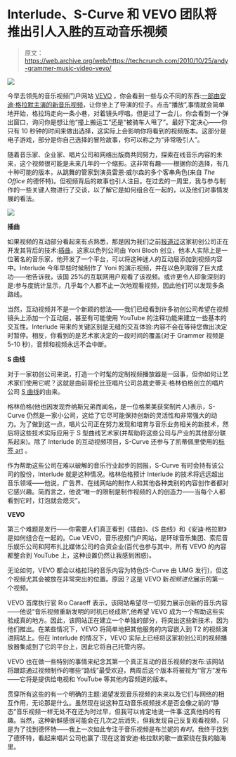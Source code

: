 # Interlude、S-Curve 和 VEVO 团队将推出引人入胜的互动音乐视频 

> 原文：<https://web.archive.org/web/https://techcrunch.com/2010/10/25/andy-grammer-music-video-vevo/>

![](img/81f04a30c4e6f1b8ec01f6166c57177a.png)

今早去领先的音乐视频门户网站 [VEVO](https://web.archive.org/web/20221005115925/http://www.vevo.com/) ，你会看到一些与众不同的东西:[一部由安迪·格拉默主演的新音乐视频](https://web.archive.org/web/20221005115925/http://vevo.com/videoevolved/andy-grammer/keep-your-head/)，让你坐上了导演的位子。点击“播放”,事情就会简单地开始，格拉玛走向一条小巷，对着镜头哼唱。但是过了一会儿，你会看到一个弹出窗口，询问你是想让他“撞上搬运工”还是“被骑车人甩了”。最好下定决心——你只有 10 秒钟的时间来做出选择，这实际上会影响你将看到的视频版本。这部分是电子游戏，部分是你自己选择的冒险故事，你可以称之为“非常吸引人”。

随着音乐家、企业家、唱片公司和网络出版商共同努力，探索在线音乐内容的未来，这个视频很可能是未来几年的一个缩影。这非常有趣——根据你的选择，有几十种可能的版本，从跳舞的管家到演员雷恩·威尔森的多个客串角色(来自 *The Office* 的德怀特)。但视频背后的故事也引人注目。在过去的一周里，我与参与制作的一些关键人物进行了交谈，以了解它是如何组合在一起的，以及他们对事情发展的看法。

![](img/9e6b1b85febeee62b4734581e111c832.png)

**插曲**

如果视频的互动部分看起来有点熟悉，那是因为我们之前[报道过](https://web.archive.org/web/20221005115925/https://beta.techcrunch.com/2010/05/04/interlude/)这家初创公司正在开发其背后的技术:[插曲](https://web.archive.org/web/20221005115925/http://www.interlude.fm/)。这家以色列公司由 Yoni Bloch 创立，他本人实际上是一位著名的音乐家，他开发了一个平台，可以将这种迷人的互动层添加到视频内容中。Interlude 今年早些时候制作了 Yoni 的演示视频，并在以色列取得了巨大成功——他告诉我，该国 25%的互联网用户观看了该视频。或许更令人印象深刻的是:参与度统计显示，几乎每个人都不止一次地观看视频，因此他们可以发现多条路线。

当然，互动视频并不是一个新颖的想法——我们已经看到许多初创公司希望在视频镜头上添加一个互动层，甚至有可能使用 YouTube 的注释功能来建立一些基本的交互性。Interlude 带来的关键区别是无缝的交互体验:内容不会在等待您做出决定时暂停。相反，你看到的是艺术家决定的一段时间的覆盖(对于 Grammer 视频是 5-10 秒)，音频和视频永远不会中断。

**S 曲线**

对于一家初创公司来说，打造一个时髦的定制视频播放器是一回事，但你如何让艺术家们使用它呢？这就是由前哥伦比亚唱片公司总裁史蒂夫·格林伯格创立的唱片公司 [S 曲线](https://web.archive.org/web/20221005115925/http://s-curverecords.com/home/)的由来。

格林伯格(他也因发现乔纳斯兄弟而闻名，是一位格莱美获奖制片人)表示，S-Curve 仍然是一家小公司，这给了它尽可能保持创新的灵活性和非常强大的动力。为了做到这一点，唱片公司正在努力发现和培育与音乐业务相关的新技术，然后将这些技术实际应用于 S 型曲线艺术家(并帮助将这些公司与产业的其他部分联系起来)。除了 Interlude 的互动视频项目，S-Curve 还参与了凯蒂佩里使用的[标签 art](https://web.archive.org/web/20221005115925/http://www.hashtagart.com/) 。

作为帮助这些公司在难以破解的音乐行业起步的回报，S-Curve 有时会持有该公司的股份，Interlude 就是这种情况。格林伯格预计 Interlude 的技术将远远超出音乐领域——他说，广告界、在线网站的制作人和其他各种类别的内容创作者都对它感兴趣。简而言之，他说“唯一的限制是制作视频的人的创造力——当每个人都看到它时，灯泡就会熄灭”。

**VEVO**

第三个难题是发行——你需要人们真正看到《插曲》、《S 曲线》和《安迪·格拉默》是如何组合在一起的。Cue VEVO，音乐视频门户网站，是环球音乐集团、索尼音乐娱乐公司和阿布扎比媒体公司的合资企业(百代也参与其中，所有 VEVO 的内容都整合到 YouTube 上，这种设置仍然让我感到困惑)。

无论如何，VEVO 都会以格拉玛的音乐内容为特色(S-Curve 由 UMG 发行)，但这个视频尤其会被放在非常突出的位置。原因？这是 VEVO 新*视频进化*展示的第一个视频。

VEVO 首席执行官 Rio Caraeff 表示，该网站希望尽一切努力展示创新的音乐内容——他说“音乐视频重新发明的时机已经成熟”,他希望 VEVO 成为一个帮助这些实验成真的地方。因此，该网站正在建立一个单独的部分，将突出这些新技术，因为他们推出。在某些情况下，VEVO 将简单地把其他服务的内容嵌入到 T2 的视频演进网站上。但在 Interlude 的情况下，VEVO 实际上已经将这家初创公司的视频播放器集成到了它的平台上，因此它将自己托管内容。

VEVO 也在做一些特别的事情来纪念其第一个真正互动的音乐视频的发布:该网站将跟踪通过视频制作的哪些“路线”最受欢迎，两周后这个版本将被视为“官方”发布——它将是提供给电视和 YouTube 等其他内容频道的版本。

贯穿所有这些的有一个明确的主题:渴望发现音乐视频的未来以及它们与网络的相互作用，无论那是什么。虽然现在说这种互动音乐视频技术是否会像之前的“静态”音乐视频一样无处不在还为时过早，但我可以肯定地说一件事:这真他妈的有趣。当然，这种新鲜感很可能会在几次之后消失，但我发现自己反复观看视频，只是为了找到德怀特——我上一次如此专注于音乐视频是布兰妮的*有时*。我终于找到了德怀特，看起来唱片公司也赢了:现在这首安迪·格拉默的歌一直萦绕在我的脑海里。